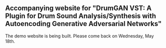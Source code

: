## Accompanying website for "DrumGAN VST: A Plugin for Drum Sound Analysis/Synthesis with Autoencoding Generative Adversarial Networks"

The demo website is being built. Please come back on Wednesday, May 18th.
